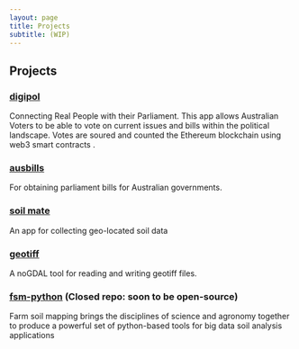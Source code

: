 ```yaml
---
layout: page
title: Projects
subtitle: (WIP)
---
```


## Projects

### [digipol](https://github.com/voteflux/voting_app)

Connecting Real People with their Parliament. This app allows Australian Voters to be able to vote on current issues and bills within the political landscape. Votes are soured and counted the Ethereum blockchain using web3 smart contracts .

### [ausbills](https://github.com/OpenGovAus/Aus-Bills)

For obtaining parliament bills for Australian governments.

### [soil mate](https://github.com/Open-Source-Agriculture/soil_mate)

An app for collecting geo-located soil data

### [geotiff](https://github.com/Open-Source-Agriculture/geotiff)

A noGDAL tool for reading and writing geotiff files.

### [fsm-python](https://github.com/soiltechproject/fsm-python) (Closed repo: soon to be open-source)

Farm soil mapping brings the disciplines of science and agronomy together to produce a powerful set of python-based tools for big data soil analysis applications 
